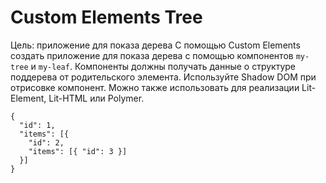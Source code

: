 # Custom Elements Tree

Цель: приложение для показа дерева
С помощью Custom Elements создать приложение для показа дерева с помощью компонентов `my-tree` и `my-leaf`. Компоненты должны получать данные о структуре поддерева от родительского элемента. Используйте Shadow DOM при отрисовке компонент. Можно также использовать для реализации Lit-Element, Lit-HTML или Polymer.

```
{
  "id": 1,
  "items": [{
    "id": 2,
    "items": [{ "id": 3 }]
  }]
}
```

